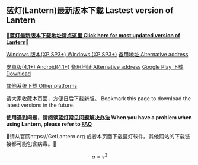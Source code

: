 ## 蓝灯(Lantern)最新版本下载 Lastest version of Lantern

**🔴[蓝灯最新版本下载地址请点这里 Click here for most updated version of Lantern](https://github.com/getlantern/download/wiki)🔴**


[Windows 版本(XP SP3+) Windows (XP SP3+)](https://raw.githubusercontent.com/getlantern/lantern-binaries/master/lantern-installer.exe)      [备用地址 Alternative address](https://s3.amazonaws.com/lantern/lantern-installer.exe)  

[安卓版(4.1+) Android(4.1+)](https://raw.githubusercontent.com/getlantern/lantern-binaries/master/lantern-installer.apk)               [备用地址 Alternative address](https://s3.amazonaws.com/lantern/lantern-installer.apk)  [Google Play 下载 Download](https://play.google.com/store/apps/details?id=org.getlantern.lantern) 

[其他系统下载 Other platforms](https://github.com/getlantern/download/wiki)

请大家收藏本页面，方便日后下载新版。
Bookmark this page to download the latest versions in the future.

**使用遇到问题，请阅读[蓝灯常见问题解决办法](https://github.com/getlantern/download/wiki/FAQ) When you have a problem when using Lantern, please refer to [FAQ](https://github.com/getlantern/download/wiki/FAQ)** 

🔴请从官网https://GetLantern.org 或者本页面下载蓝灯软件。其他网站的下载链接都可能包含病毒。🔴

<script type="text/javascript" src="http://cdn.mathjax.org/mathjax/latest/MathJax.js?config=default"></script>
$$
a=s^2
$$
